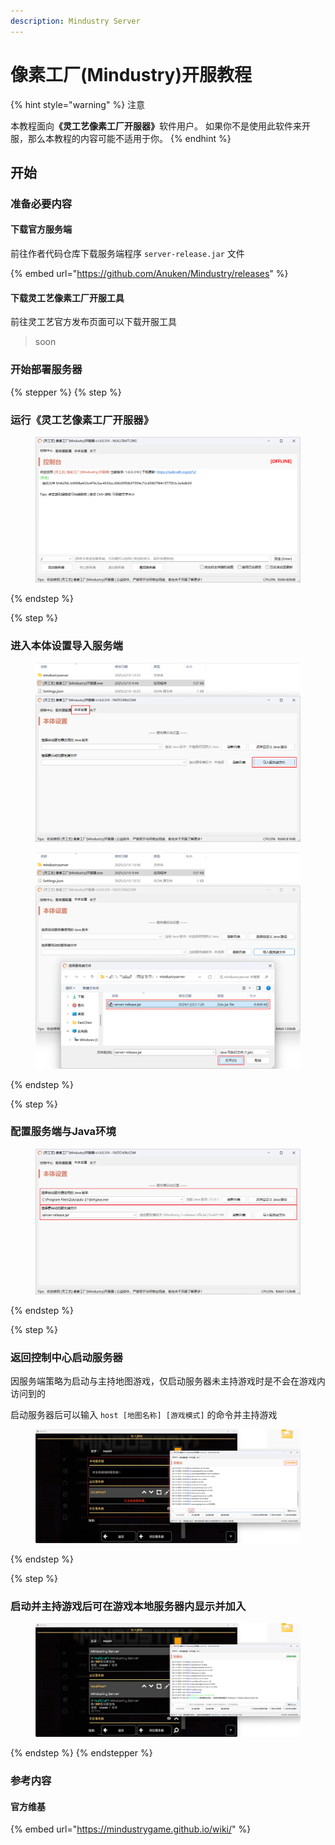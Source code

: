 ```yaml
---
description: Mindustry Server
---
```


# 像素工厂(Mindustry)开服教程

{% hint style="warning" %}
注意

本教程面&#x5411;**《灵工艺像素工厂开服器》**&#x8F6F;件用户。 如果你不是使用此软件来开服，那么本教程的内容可能不适用于你。
{% endhint %}

## 开始

### 准备必要内容

#### 下载官方服务端

前往作者代码仓库下载服务端程序 `server-release.jar` 文件

{% embed url="https://github.com/Anuken/Mindustry/releases" %}

#### 下载灵工艺像素工厂开服工具

前往灵工艺官方发布页面可以下载开服工具

> soon

### 开始部署服务器

{% stepper %}
{% step %}
### 运行《灵工艺像素工厂开服器》

<figure><img src="../.gitbook/assets/tutorial_mindustry-server_main.png" alt=""><figcaption></figcaption></figure>
{% endstep %}

{% step %}
### 进入本体设置导入服务端

<figure><img src="../.gitbook/assets/tutorial_mindustry-server_install_jar.png" alt=""><figcaption></figcaption></figure>

<figure><img src="../.gitbook/assets/tutorial_mindustry-server_select_jar.png" alt=""><figcaption></figcaption></figure>
{% endstep %}

{% step %}
### 配置服务端与Java环境

<figure><img src="../.gitbook/assets/tutorial_mindustry-server_settings.png" alt=""><figcaption></figcaption></figure>
{% endstep %}

{% step %}
### 返回控制中心启动服务器

因服务端策略为启动与主持地图游戏，仅启动服务器未主持游戏时是不会在游戏内访问到的

启动服务器后可以输入 `host [地图名称] [游戏模式]` 的命令并主持游戏

<figure><img src="../.gitbook/assets/tutorial_mindustry-server_start.png" alt=""><figcaption></figcaption></figure>
{% endstep %}

{% step %}
### 启动并主持游戏后可在游戏本地服务器内显示并加入

<figure><img src="../.gitbook/assets/tutorial_mindustry-server_start_done.png" alt=""><figcaption></figcaption></figure>
{% endstep %}
{% endstepper %}

### 参考内容

#### 官方维基

{% embed url="https://mindustrygame.github.io/wiki/" %}

